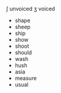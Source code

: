 ʃ unvoiced
ʒ voiced

- shape
- sheep
- ship
- show
- shoot
- should
- wash
- hush
- asia
- measure
- usual